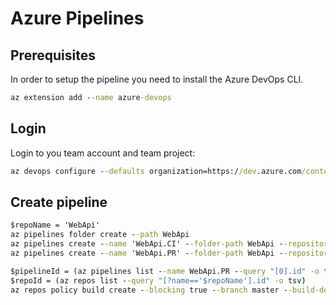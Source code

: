 # Azure Pipelines

## Prerequisites

In order to setup the pipeline you need to install the Azure DevOps CLI.

```cmd
az extension add --name azure-devops
```

## Login

Login to you team account and team project:

```cmd
az devops configure --defaults organization=https://dev.azure.com/contoso project=ContosoWebApp
```

## Create pipeline

```cmd
$repoName = 'WebApi'
az pipelines folder create --path WebApi
az pipelines create --name 'WebApi.CI' --folder-path WebApi --repository $repoName --repository-type tfsgit --branch master --skip-run --yaml-path /eng/webapi/pipeline.yml
az pipelines create --name 'WebApi.PR' --folder-path WebApi --repository $repoName --repository-type tfsgit --branch master --skip-run --yaml-path /eng/webapi/build-pipeline.yml

$pipelineId = (az pipelines list --name WebApi.PR --query "[0].id" -o tsv)
$repoId = (az repos list --query "[?name=='$repoName'].id" -o tsv)
az repos policy build create --blocking true --branch master --build-definition-id $pipelineId --display-name 'Build' --enabled true --manual-queue-only false --queue-on-source-update-only false --repository-id $repoId --valid-duration 0 --path-filter /src/WebApi/**/*
```
